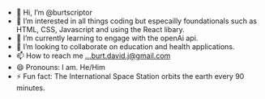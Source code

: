 - 👋 Hi, I’m @burtscriptor
- 👀 I’m interested in all things coding but especailly foundationals such as HTML, CSS, Javascript and using the React libary.
- 🌱 I’m currently learning to engage with the openAi api.
- 💞️ I’m looking to collaborate on education and health applications.
- 📫 How to reach me ...burt.david.j@gmail.com
- 😄 Pronouns: I am. He/Him
- ⚡ Fun fact: The International Space Station orbits the earth every 90 minutes.
<!---
burtscriptor/burtscriptor is a ✨ special ✨ repository because its `README.md` (this file) appears on your GitHub profile.
You can click the Preview link to take a look at your changes.
--->
